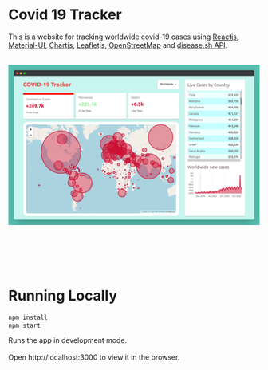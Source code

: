 # Covid 19 Tracker
This is a website for tracking worldwide covid-19 cases using [Reactjs](https://reactjs.org/), [Material-UI](https://www.npmjs.com/package/@material-ui/core), [Chartjs](https://www.npmjs.com/package/react-chartjs-2), [Leafletjs](https://leafletjs.com/), [OpenStreetMap](https://www.openstreetmap.org) and [disease.sh API](https://disease.sh/).
<br/><br/>

![SitePreview](https://github.com/mriyank/covid-19-tracker/blob/master/assets/site-preview.png) 

<br/><br/>
<br/><br/>


# Running Locally
```
npm install
npm start
```

Runs the app in development mode. <br/><br/>
Open http://localhost:3000 to view it in the browser.


